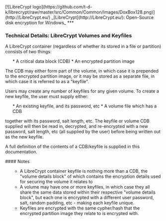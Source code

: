 

<meta content="text/html; charset=UTF-8" http-equiv="Content-Type">
<meta name="keywords" content="disk encryption, security, transparent, AES, plausible deniability, virtual drive, Linux, MS Windows, portable, USB drive, partition">
<meta name="description" content="LibreCrypt: An Open-Source transparent encryption program for PCs. With this software, you can create one or more &quot;containers&quot; on your PC - which appear as disks, anything written to these disks is automatically encrypted before being stored on your hard drive.">

<meta name="author" content="Sarah Dean">
<meta name="copyright" content="Copyright 2004, 2005, 2006, 2007, 2008 Sarah Dean 2015 tdk">


<TITLE>Technical Details: LibreCrypt Volumes and Keyfiles</TITLE>

<link href="https://raw.githubusercontent.com/t-d-k/librecrypt/master/docs/styles_common.css" rel="stylesheet" type="text/css">


<link rel="shortcut icon" href="https://github.com/t-d-k/librecrypt/raw/master/src/Common/Common/images/DoxBox.ico" type="image/x-icon">

<SPAN CLASS="master_link">
[![LibreCrypt logo](https://github.com/t-d-k/librecrypt/raw/master/src/Common/Common/images/DoxBox128.png)](http://LibreCrypt.eu/)
</SPAN>
<SPAN CLASS="master_title">
_[LibreCrypt](http://LibreCrypt.eu/): Open-Source disk encryption for Windows_
</SPAN>
***

      
            

### Technical Details: LibreCrypt Volumes and Keyfiles

A LibreCrypt container (regardless of whether its stored in a file or partition) consists of two things:

<OL>
  * A critical data block (CDB)
  * An encrypted partition image
</OL>

The CDB may either form part of the volume, in which case it is
prepended to the encrypted partition image, or it may be stored as a
separate file, in which case it is referred to as a "keyfile".

Users may create any number of keyfiles for any given volume. To create a new keyfile, the user must supply either:

<OL>
* An existing keyfile, and its password, etc
* A volume file which has a CDB
</OL>

together with its password, salt length, etc. The keyfile or volume
CDB supplied will then be read in, decrypted, and re-encrypted with a new
password, salt length, etc (all supplied by the user) before being written out as the new keyfile.

A full definition of the contents of a CDB/keyfile is supplied in this documentation.

<A NAME="level_4_heading_1">
#### Notes
</A>

<UL>

  *  A LibreCrypt container keyfile is nothing more than a CDB, the "volume details block" of which contains the encryption details used for securing the volume it relates to
  *  A volume may have one or more keyfiles, in which case they all share the same data stored within their respective "volume details block", but each one is encrypted with a different user password, salt, random padding, etc - making each keyfile unique. 
  *  Keyfiles are encrypted with the same cypher/hash that the encrypted partition image they relate to is encrypted with.

</UL>



